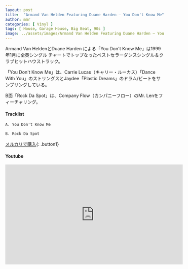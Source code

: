 ```yaml
---
layout: post
title:  "Armand Van Helden Featuring Duane Harden – You Don't Know Me"
author: mmr
categories: [ Vinyl ]
tags: [ House, Garage House, Big Beat, 90s ]
image: ../assets/images/Armand Van Helden Featuring Duane Harden – You Dont Know Me.jpg
---
```


Armand Van HeldenとDuane Harden による「You Don't Know Me」は1999年1月に全英シングル チャートでトップなったベストセラーダンスシングル＆クラブヒットハウストラック。

「You Don't Know Me」は、Carrie Lucas（キャリー・ルーカス）「Dance With You」のストリングスとJaydee「Plastic Dreams」のドラム/ビートをサンプリングしている。

B面「Rock Da Spot」は、Company Flow（カンパニーフロー）のMr. Lenをフィーチャリング。

#### Tracklist
```md
A. You Don't Know Me

B. Rock Da Spot
```

[メルカリで購入](https://jp.mercari.com/item/m59164686853?afid=6142608987){: .button1}

#### Youtube 
<iframe width="560" height="315" src="https://www.youtube.com/embed/orno0hwdqAM?si=NY-8pwH8w13d3qWL" title="YouTube video player" frameborder="0" allow="accelerometer; autoplay; clipboard-write; encrypted-media; gyroscope; picture-in-picture; web-share" referrerpolicy="strict-origin-when-cross-origin" allowfullscreen></iframe>